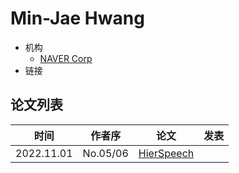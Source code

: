 # Min-Jae Hwang

- 机构
  - [NAVER Corp](../Institutions/KOR-NAVER_Corp.md)
- 链接

## 论文列表

| 时间 | 作者序 | 论文 | 发表 |
|:-:|:-:|---|---|
| 2022.11.01 | No.05/06 | [HierSpeech](../Models/E2E/2022.11.01_HierSpeech.md) |